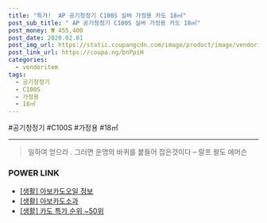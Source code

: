 ```yaml
--- 
title: "특가!  AP 공기청정기 C100S 실버 가정용 카도 18㎡" 
post_sub_title: " AP 공기청정기 C100S 실버 가정용 카도 18㎡" 
post_money: ₩ 455,400 
post_date: 2020.02.01 
post_img_url: https://static.coupangcdn.com/image/product/image/vendoritem/2018/07/24/3016799434/7465c12a-624f-4c3d-acff-af4b678cf3ce.jpg 
post_link_url: https://coupa.ng/bnPpiH 
categories: 
  - vendoritem 
tags: 
  - 공기청정기 
  - C100S 
  - 가정용 
  - 18㎡ 
--- 
```

  #공기청정기 #C100S #가정용 #18㎡ 
<hr> 

> 일하여 얻으라 . 그러면 운명의 바퀴를 붙들어 잡은것이다 – 랄프 왈도 에머슨 


### POWER LINK

* <a href="https://blog.naver.com/sakai111/221757907422" target="_blank"> [생활] 아보카도오일 정보 </a>
* <a href="https://blog.naver.com/fasyy4321/221759191742" target="_blank"> [생활] 아보카도소과  </a>
* <a href="https://blog.naver.com/sakai111/221792152396" target="_blank"> [생활] 카도 특가 순위 ~50위</a>
